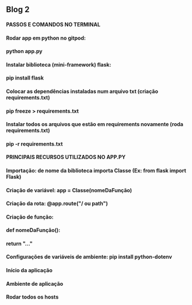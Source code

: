 ## Blog 2

#### PASSOS E COMANDOS NO TERMINAL
#### Rodar app em python no gitpod:
#### python app.py

#### Instalar biblioteca (mini-framework) flask:
#### pip install flask

#### Colocar as dependências instaladas num arquivo txt (criação requirements.txt)
#### pip freeze > requirements.txt

#### Instalar todos os arquivos que estão em requirements novamente (roda requirements.txt)
#### pip -r requirements.txt


#### PRINCIPAIS RECURSOS UTILIZADOS NO APP.PY
#### Importação:  de nome da biblioteca importa Classe (Ex: from flask import Flask)

#### Criação de variável: app = Classe(nomeDaFunção)

#### Criação da rota: @app.route("/ ou path")

#### Criação de função: 
#### def nomeDaFunção():
####    return "..."

#### Configurações de variáveis de ambiente: pip install python-dotenv
#### Início da aplicação
#### Ambiente de aplicação
#### Rodar todos os hosts

